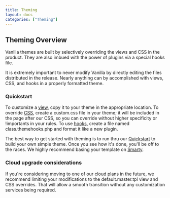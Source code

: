 ```yaml
---
title: Theming
layout: docs
categories: ["Theming"]
---
```


## Theming Overview

Vanilla themes are built by selectively overriding the views and CSS in the product. They are also imbued with the power of plugins via a special hooks file.

It is extremely important to never modify Vanilla by directly editing the files distributed in the release. Nearly anything can by accomplished with views, CSS, and hooks in a properly formatted theme.

### Quickstart

To customize a [view](/theming/views), copy it to your theme in the appropriate location. To override [CSS](/theming/css), create a custom.css file in your theme; it will be included in the page after our CSS, so you can override without higher specificity or !importants in your rules. To use [hooks](/theming/hooks), create a file named class.themehooks.php and format it like a new plugin.

The best way to get started with theming is to run thru our [Quickstart](/theming/quickstart) to build your own simple theme. Once you see how it's done, you'll be off to the races. We highly recommend basing your template on [Smarty](/theming/smarty).

### Cloud upgrade considerations

If you're considering moving to one of our cloud plans in the future, we recommend limiting your modifications to the default.master.tpl view and CSS overrides. That will allow a smooth transition without any customization services being required.
